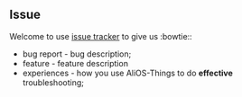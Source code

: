 
## Issue

Welcome to use [issue tracker](https://github.com/alibaba/AliOS-Things/issues) to give us :bowtie::

* bug report - bug description;
* feature - feature description
* experiences - how you use AliOS-Things to do **effective** troubleshooting;

